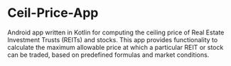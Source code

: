 # Ceil-Price-App
Android app written in Kotlin for computing the ceiling price of Real Estate Investment Trusts (REITs) and stocks. This app provides functionality to calculate the maximum allowable price at which a particular REIT or stock can be traded, based on predefined formulas and market conditions.
